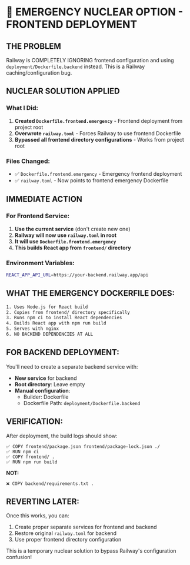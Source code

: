 # 🚨 EMERGENCY NUCLEAR OPTION - FRONTEND DEPLOYMENT

## THE PROBLEM
Railway is COMPLETELY IGNORING frontend configuration and using `deployment/Dockerfile.backend` instead. This is a Railway caching/configuration bug.

## NUCLEAR SOLUTION APPLIED

### What I Did:
1. **Created `Dockerfile.frontend.emergency`** - Frontend deployment from project root
2. **Overwrote `railway.toml`** - Forces Railway to use frontend Dockerfile
3. **Bypassed all frontend directory configurations** - Works from project root

### Files Changed:
- ✅ `Dockerfile.frontend.emergency` - Emergency frontend deployment
- ✅ `railway.toml` - Now points to frontend emergency Dockerfile

## IMMEDIATE ACTION

### For Frontend Service:
1. **Use the current service** (don't create new one)
2. **Railway will now use `railway.toml` in root**
3. **It will use `Dockerfile.frontend.emergency`**
4. **This builds React app from `frontend/` directory**

### Environment Variables:
```bash
REACT_APP_API_URL=https://your-backend.railway.app/api
```

## WHAT THE EMERGENCY DOCKERFILE DOES:
```dockerfile
1. Uses Node.js for React build
2. Copies from frontend/ directory specifically  
3. Runs npm ci to install React dependencies
4. Builds React app with npm run build
5. Serves with nginx
6. NO BACKEND DEPENDENCIES AT ALL
```

## FOR BACKEND DEPLOYMENT:
You'll need to create a separate backend service with:
- **New service** for backend
- **Root directory**: Leave empty 
- **Manual configuration**:
  - Builder: Dockerfile
  - Dockerfile Path: `deployment/Dockerfile.backend`

## VERIFICATION:
After deployment, the build logs should show:
```
✅ COPY frontend/package.json frontend/package-lock.json ./
✅ RUN npm ci
✅ COPY frontend/ .
✅ RUN npm run build
```

**NOT:**
```
❌ COPY backend/requirements.txt .
```

## REVERTING LATER:
Once this works, you can:
1. Create proper separate services for frontend and backend
2. Restore original `railway.toml` for backend
3. Use proper frontend directory configuration

This is a temporary nuclear solution to bypass Railway's configuration confusion!
